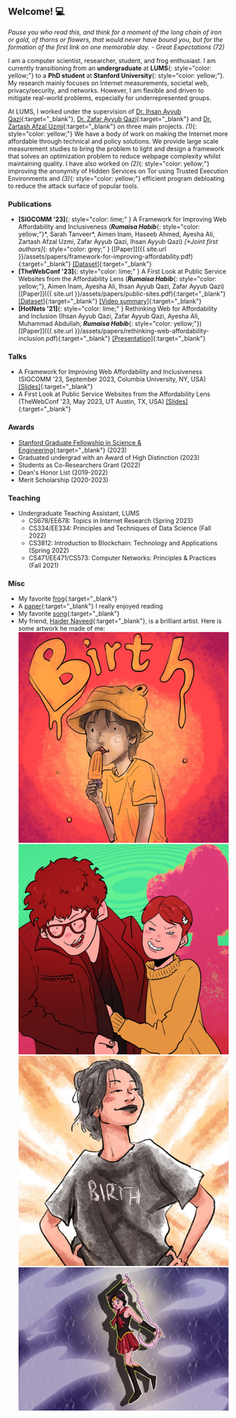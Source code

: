 ## Welcome! 💻

*Pause you who read this, and think for a moment of the long chain of iron or gold, of thorns or flowers, that would never have bound you, but for the formation of the first link on one memorable day. - Great Expectations (72)*

I am a computer scientist, researcher, student, and frog enthusiast. I am currently transitioning from an **undergraduate** at **LUMS**{: style="color: yellow;"} to a **PhD student** at **Stanford University**{: style="color: yellow;"}. My research mainly focuses on Internet measurements, societal web, privacy/security, and networks. However, I am flexible and driven to mitigate real-world problems, especially for underrepresented groups.

At LUMS, I worked under the supervision of [Dr. Ihsan Ayyub Qazi](https://www.ihsanqazi.com/){:target="_blank"}, [Dr. Zafar Ayyub Qazi](https://web.lums.edu.pk/~zafar/){:target="_blank"} and [Dr. Zartash Afzal Uzmi](https://lums.edu.pk/lums_employee/713){:target="_blank"} on three main projects. *(1)*{: style="color: yellow;"} We have a body of work on making the Internet more affordable through technical and policy solutions. We provide large scale measurement studies to bring the problem to light and design a framework that solves an optimization problem to reduce webpage complexity whilst maintaining quality. I have  also worked on *(2)*{: style="color: yellow;"} improving the anonymity of Hidden Services on Tor using Trusted Execution Environments and *(3)*{: style="color: yellow;"} efficient program debloating to reduce the attack surface of popular tools.

### Publications

- **[SIGCOMM '23]**{: style="color: lime;" } A Framework for Improving Web Affordability and Inclusiveness (***Rumaisa Habib***{: style="color: yellow;"}\*, Sarah Tanveer\*, Aimen Inam, Haseeb Ahmed, Ayesha Ali, Zartash Afzal Uzmi, Zafar Ayyub Qazi, Ihsan Ayyub Qazi) *[\*Joint first authors]*{: style="color: grey;" } [[Paper]]({{ site.url }}/assets/papers/framework-for-improving-affordability.pdf){:target="_blank"} [[Dataset]](https://github.com/nsgLUMS/sigcomm2023-aw4a){:target="_blank"}
- **[TheWebConf '23]**{: style="color: lime;" } A First Look at Public Service Websites from the Affordability Lens (***Rumaisa Habib***{: style="color: yellow;"}, Aimen Inam, Ayesha Ali, Ihsan Ayyub Qazi, Zafar Ayyub Qazi) [[Paper]]({{ site.url }}/assets/papers/public-sites.pdf){:target="_blank"} [[Dataset]](https://github.com/nsgLUMS/public-service-sites){:target="_blank"} [[Video summary]](https://youtu.be/Ni3GvG51mHo){:target="_blank"}
- **[HotNets '21]**{: style="color: lime;" } Rethinking Web for Affordability and Inclusion (Ihsan Ayyub Qazi, Zafar Ayyub Qazi, Ayesha Ali, Muhammad Abdullah, ***Rumaisa Habib***{: style="color: yellow;"}) [[Paper]]({{ site.url }}/assets/papers/rethinking-web-affordability-inclusion.pdf){:target="_blank"} [[Presentation]](https://www.youtube.com/watch?v=5Vw9jF2tgVE&ab_channel=Hotnets2021){:target="_blank"}

### Talks

- A Framework for Improving Web Affordability and Inclusiveness (SIGCOMM '23, September 2023, Columbia University, NY, USA) [[Slides]](https://docs.google.com/presentation/d/1bvluC01kf0dV1qp2LeISWC2dJYlnNC8N_vcUoGn7tg4/edit?usp=sharing){:target="_blank"}
- A First Look at Public Service Websites from the Affordability Lens (TheWebConf '23, May 2023, UT Austin, TX, USA) [[Slides]](https://docs.google.com/presentation/d/1hHj3lctd1-yH5C1G7un9Rzs384ZeIoquU1VBh1M5LsQ/edit?usp=sharing){:target="_blank"}

### Awards

- [Stanford Graduate Fellowship in Science & Engineering](https://vpge.stanford.edu/fellowships-funding/sgf){:target="_blank"} (2023)
- Graduated undergrad with an Award of High Distinction (2023)
- Students as Co-Researchers Grant (2022)
- Dean's Honor List (2019-2022)
- Merit Scholarship (2020-2023)

### Teaching

- Undergraduate Teaching Assistant, LUMS
	* CS678/EE678: Topics in Internet Research (Spring 2023) 
	* CS334/EE334: Principles and Techniques of Data Science (Fall 2022)
	* CS3812: Introduction to Blockchain: Technology and Applications (Spring 2022)
	* CS471/EE471/CS573: Computer Networks: Principles & Practices (Fall 2021) 

### Misc

- My favorite [frog](https://en.wikipedia.org/wiki/Tomato_frog){:target="_blank"}
- A [paper](https://raft.github.io/raft.pdf){:target="_blank"} I really enjoyed reading
- My favorite [song](https://www.youtube.com/watch?v=Gs069dndIYk&ab_channel=EarthWindandFireVEVO){:target="_blank"}
- My friend, [Haider Naveed](https://www.instagram.com/foolfloof/){:target="_blank"}, is a brilliant artist. Here is some artwork he made of me:
![Popsicle](/assets/art/popsicle.JPG) ![Zain](/assets/art/zain.JPG) ![Birth](/assets/art/birth.jpeg) ![Sailor Rumi](/assets/art/sailor.jpg)

